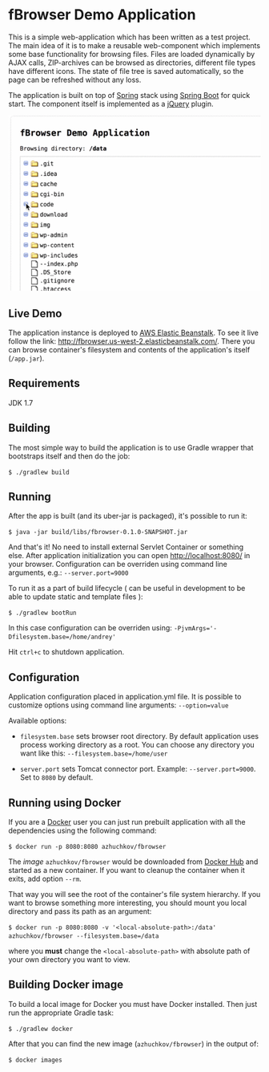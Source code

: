 fBrowser Demo Application
==================================

This is a simple web-application which has been written as a test project. The main idea of it is to make a reusable
web-component which implements some base functionality for browsing files. Files are loaded dynamically by AJAX calls,
ZIP-archives can be browsed as directories, different file types have different icons. The state of file tree is 
saved automatically, so the page can be refreshed without any loss. 

The application is built on top of [Spring](https://spring.io/) stack 
using [Spring Boot](https://projects.spring.io/spring-boot/) for quick start.
The component itself is implemented as a [jQuery](https://jquery.com/) plugin.

![fBrowser Demo](https://github.com/azhuchkov/fbrowser/blob/master/fbrowser-demo-600px.gif)


Live Demo
---------

The application instance is deployed to [AWS Elastic Beanstalk](https://aws.amazon.com/elasticbeanstalk/). 
To see it live follow the link: <http://fbrowser.us-west-2.elasticbeanstalk.com/>. There you can browse 
container's filesystem and contents of the application's itself (`/app.jar`).
 

Requirements
------------

JDK 1.7


Building
--------
The most simple way to build the application is to use Gradle wrapper that bootstraps itself and then do the job:

`$ ./gradlew build`


Running
-------

After the app is built (and its uber-jar is packaged), it's possible to run it:

`$ java -jar build/libs/fbrowser-0.1.0-SNAPSHOT.jar`

And that's it! No need to install external Servlet Container or something else. After application initialization 
you can open <http://localhost:8080/> in your browser. Configuration can be overriden using command line arguments, 
e.g.: `--server.port=9000`

To run it as a part of build lifecycle ( can be useful in development to be able to update static and template files ):

`$ ./gradlew bootRun`

In this case configuration can be overriden using: `-PjvmArgs='-Dfilesystem.base=/home/andrey'`

Hit `ctrl+c` to shutdown application.


Configuration
-------------

Application configuration placed in application.yml file. It is possible to customize options
using command line arguments: `--option=value`

Available options:

  * `filesystem.base` sets browser root directory. By default application uses process working directory as a root.
    You can choose any directory you want like this: `--filesystem.base=/home/user`

  * `server.port` sets Tomcat connector port. Example: `--server.port=9000`. Set to `8080` by default.


Running using Docker
--------------------

If you are a [Docker](https://www.docker.com/) user you can just run prebuilt application with all the dependencies 
using the following command:

`$ docker run -p 8080:8080 azhuchkov/fbrowser`

The _image_ `azhuchkov/fbrowser` would be downloaded from [Docker Hub](https://hub.docker.com/r/azhuchkov/fbrowser/) 
and started as a new container. If you want to cleanup the container when it exits, add option `--rm`.

That way you will see the root of the container's file system hierarchy. If you want to browse something more
interesting, you should mount you local directory and pass its path as an argument:

`$ docker run -p 8080:8080 -v '<local-absolute-path>:/data' azhuchkov/fbrowser --filesystem.base=/data`

where you __must__ change the `<local-absolute-path>` with absolute path of your own directory you want to view.

Building Docker image
---------------------

To build a local image for Docker you must have Docker installed. Then just run the appropriate Gradle task:

`$ ./gradlew docker`

After that you can find the new image (`azhuchkov/fbrowser`) in the output of: 

`$ docker images`

 
